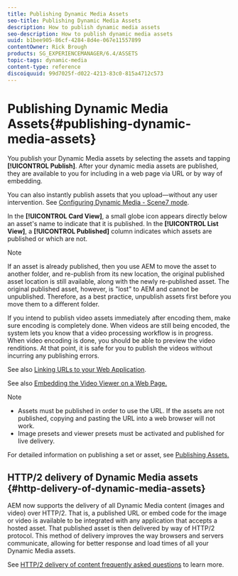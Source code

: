 ```yaml
---
title: Publishing Dynamic Media Assets
seo-title: Publishing Dynamic Media Assets
description: How to publish dynamic media assets
seo-description: How to publish dynamic media assets
uuid: b1bee905-86cf-4284-8d4e-067e11557899
contentOwner: Rick Brough
products: SG_EXPERIENCEMANAGER/6.4/ASSETS
topic-tags: dynamic-media
content-type: reference
discoiquuid: 99d7025f-d022-4213-83c0-815a4712c573
---
```


# Publishing Dynamic Media Assets{#publishing-dynamic-media-assets}

You publish your Dynamic Media assets by selecting the assets and tapping **[!UICONTROL Publish]**. After your dynamic media assets are published, they are available to you for including in a web page via URL or by way of embedding.

You can also instantly publish assets that you upload&mdash;without any user intervention. See [Configuring Dynamic Media - Scene7 mode](config-dms7.md).

In the **[!UICONTROL Card View]**, a small globe icon appears directly below an asset's name to indicate that it is published. In the **[!UICONTROL List View]**, a **[!UICONTROL Published]** column indicates which assets are published or which are not.

>[!NOTE]
>
>If an asset is already published, then you use AEM to move the asset to another folder, and re-publish from its new location, the original published asset location is still available, along with the newly re-published asset. The original published asset, however, is "lost" to AEM and cannot be unpublished. Therefore, as a best practice, unpublish assets first before you move them to a different folder.

If you intend to publish video assets immediately after encoding them, make sure encoding is completely done. When videos are still being encoded, the system lets you know that a video processing workflow is in progress. When video encoding is done, you should be able to preview the video renditions. At that point, it is safe for you to publish the videos without incurring any publishing errors.

See also [Linking URLs to your Web Application](linking-urls-to-yourwebapplication.md).

See also [Embedding the Video Viewer on a Web Page.](embed-code.md)

>[!NOTE]
>
>* Assets must be published in order to use the URL. If the assets are not published, copying and pasting the URL into a web browser will not work.
>* Image presets and viewer presets must be activated and published for live delivery.
>

For detailed information on publishing a set or asset, see [Publishing Assets.](managing-assets-touch-ui.md)

## HTTP/2 delivery of Dynamic Media assets {#http-delivery-of-dynamic-media-assets}

AEM now supports the delivery of all Dynamic Media content (images and video) over HTTP/2. That is, a published URL or embed code for the image or video is available to be integrated with any application that accepts a hosted asset. That published asset is then delivered by way of HTTP/2 protocol. This method of delivery improves the way browsers and servers communicate, allowing for better response and load times of all your Dynamic Media assets.

See [HTTP/2 delivery of content frequently asked questions](/help/sites-administering/scene7-http2faq.md) to learn more.

